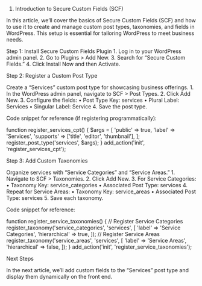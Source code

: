 1. Introduction to Secure Custom Fields (SCF)

In this article, we’ll cover the basics of Secure Custom Fields (SCF) and how to use it to create and manage custom post types, taxonomies, and fields in WordPress. This setup is essential for tailoring WordPress to meet business needs.

Step 1: Install Secure Custom Fields Plugin
	1.	Log in to your WordPress admin panel.
	2.	Go to Plugins > Add New.
	3.	Search for “Secure Custom Fields.”
	4.	Click Install Now and then Activate.

Step 2: Register a Custom Post Type

Create a “Services” custom post type for showcasing business offerings.
	1.	In the WordPress admin panel, navigate to SCF > Post Types.
	2.	Click Add New.
	3.	Configure the fields:
	•	Post Type Key: services
	•	Plural Label: Services
	•	Singular Label: Service
	4.	Save the post type.

Code snippet for reference (if registering programmatically):

function register_services_cpt() {
    $args = [
        'public' => true,
        'label'  => 'Services',
        'supports' => ['title', 'editor', 'thumbnail'],
    ];
    register_post_type('services', $args);
}
add_action('init', 'register_services_cpt');

Step 3: Add Custom Taxonomies

Organize services with “Service Categories” and “Service Areas.”
	1.	Navigate to SCF > Taxonomies.
	2.	Click Add New.
	3.	For Service Categories:
	•	Taxonomy Key: service_categories
	•	Associated Post Type: services
	4.	Repeat for Service Areas:
	•	Taxonomy Key: service_areas
	•	Associated Post Type: services
	5.	Save each taxonomy.

Code snippet for reference:

function register_service_taxonomies() {
    // Register Service Categories
    register_taxonomy('service_categories', 'services', [
        'label' => 'Service Categories',
        'hierarchical' => true,
    ]);
    // Register Service Areas
    register_taxonomy('service_areas', 'services', [
        'label' => 'Service Areas',
        'hierarchical' => false,
    ]);
}
add_action('init', 'register_service_taxonomies');

Next Steps

In the next article, we’ll add custom fields to the “Services” post type and display them dynamically on the front end.